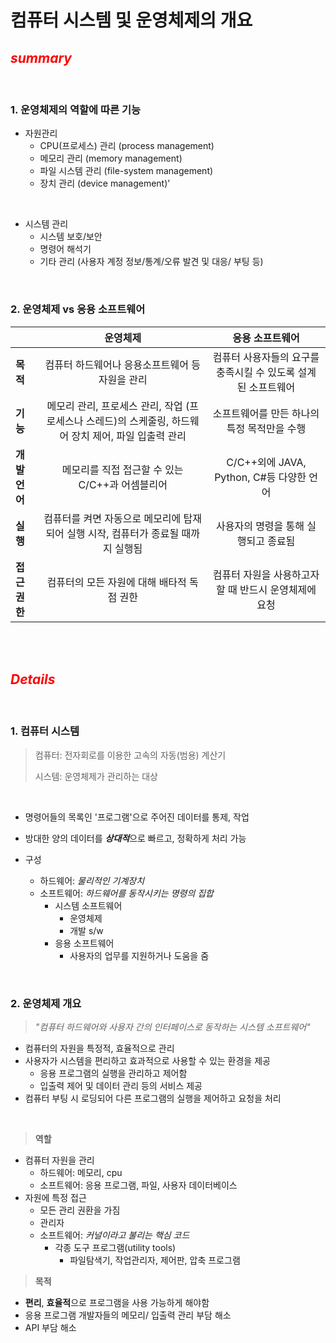 # 컴퓨터 시스템 및 운영체제의 개요

## <h2 style="color: red;">***summary***

<br>

### **1. 운영체제의 역할에 따른 기능**
- 자원관리
    - CPU(프로세스) 관리 (process management)
    - 메모리 관리 (memory management)
    - 파일 시스템 관리 (file-system management)
    - 장치 관리 (device management)'

<br>

- 시스템 관리
    - 시스템 보호/보안
    - 명령어 해석기
    - 기타 관리 (사용자 계정 정보/통계/오류 발견 및 대응/ 부팅 등)

<br>

### **2. 운영체제 vs 응용 소프트웨어**

| | 운영체제 | 응용 소프트웨어 |
|:---|:---:|:---:|
| **목적** | 컴퓨터 하드웨어나 응용소프트웨어 등 자원을 관리 | 컴퓨터 사용자들의 요구를 충족시킬 수 있도록 설계된 소프트웨어 |
| **기능** | 메모리 관리, 프로세스 관리, 작업 (프로세스나 스레드)의 스케줄링, 하드웨어 장치 제어, 파일 입출력 관리 | 소프트웨어를 만든 하나의 특정 목적만을 수행 |
| **개발 언어** | 메모리를 직접 접근할 수 있는 C/C++과 어셈블리어 | C/C++외에 JAVA, Python, C#등 다양한 언어 |
| **실행** | 컴퓨터를 켜면 자동으로 메모리에 탑재되어 실행 시작, 컴퓨터가 종료될 때까지 실행됨 | 사용자의 명령을 통해 실행되고 종료됨 |
| **접근 권한** | 컴퓨터의 모든 자원에 대해 배타적 독점 권한 | 컴퓨터 자원을 사용하고자 할 때 반드시 운영체제에 요청 |

<br><br>


## <h2 style="color: red;">***Details***</style>

<br>

### **1. 컴퓨터 시스템**

>컴퓨터: 전자회로를 이용한 고속의 자동(범용) 계산기
>
>시스템: 운영체제가 관리하는 대상

<br>

- 명령어들의 목록인 '프로그램'으로 주어진 데이터를 통제, 작업
- 방대한 양의 데이터를 ***상대적***으로 빠르고, 정확하게 처리 가능

- 구성
    - 하드웨어: *물리적인 기계장치*
    - 소프트웨어: *하드웨어를 동작시키는 명령의 집합*
        - 시스템 소프트웨어
            - 운영체제
            - 개발 s/w
        - 응용 소프트웨어
            - 사용자의 업무를 지원하거나 도움을 줌

<br>

### **2. 운영체제 개요**

>*"컴퓨터 하드웨어와 사용자 간의 인터페이스로 동작하는 시스템 소프트웨어"*

- 컴퓨터의 자원을 특정적, 효율적으로 관리
- 사용자가 시스템을 편리하고 효과적으로 사용할 수 있는 환경을 제공
    - 응용 프로그램의 실행을 관리하고 제어함
    - 입출력 제어 및 데이터 관리 등의 서비스 제공
- 컴퓨터 부팅 시 로딩되어 다른 프로그램의 실행을 제어하고 요청을 처리

<br>

>**역할**
- 컴퓨터 자원을 관리
    - 하드웨어: 메모리, cpu
    - 소프트웨어: 응용 프로그램, 파일, 사용자 데이터베이스
- 자원에 특정 접근
    - 모든 관리 권환을 가짐
    - 관리자
    - 소프트웨어: *커널이라고 불리는 핵심 코드*
        - 각종 도구 프로그램(utility tools)
            - 파일탐색기, 작업관리자, 제어판, 압축 프로그램

>**목적**
- **편리**, **효율적**으로 프로그램을 사용 가능하게 해야함
- 응용 프로그램 개발자들의 메모리/ 입출력 관리 부담 해소
- API 부담 해소

